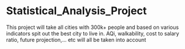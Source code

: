 # Statistical_Analysis_Project
This project will take all cities with 300k+ people and based on various indicators spit out the best city to live in.
AQi, walkability, cost to salary ratio, future projection,... etc will all be taken into account
